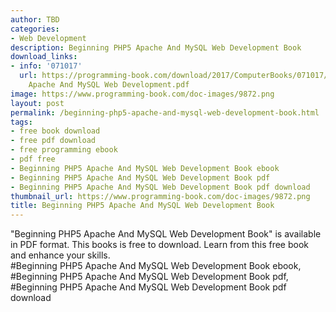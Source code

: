 ```yaml
---
author: TBD
categories:
- Web Development
description: Beginning PHP5 Apache And MySQL Web Development Book
download_links:
- info: '071017'
  url: https://programming-book.com/download/2017/ComputerBooks/071017/Beginning PHP5
    Apache And MySQL Web Development.pdf
image: https://www.programming-book.com/doc-images/9872.png
layout: post
permalink: /beginning-php5-apache-and-mysql-web-development-book.html
tags:
- free book download
- free pdf download
- free programming ebook
- pdf free
- Beginning PHP5 Apache And MySQL Web Development Book ebook
- Beginning PHP5 Apache And MySQL Web Development Book pdf
- Beginning PHP5 Apache And MySQL Web Development Book pdf download
thumbnail_url: https://www.programming-book.com/doc-images/9872.png
title: Beginning PHP5 Apache And MySQL Web Development Book
---
```


 
<div class="item-desc text-justify">
  "Beginning PHP5 Apache And MySQL Web Development Book" is available in PDF format. This books is free to download. Learn from this free book and enhance your skills.
  <br>
  #Beginning PHP5 Apache And MySQL Web Development Book ebook, #Beginning PHP5 Apache And MySQL Web Development Book pdf, #Beginning PHP5 Apache And MySQL Web Development Book pdf download
</div>